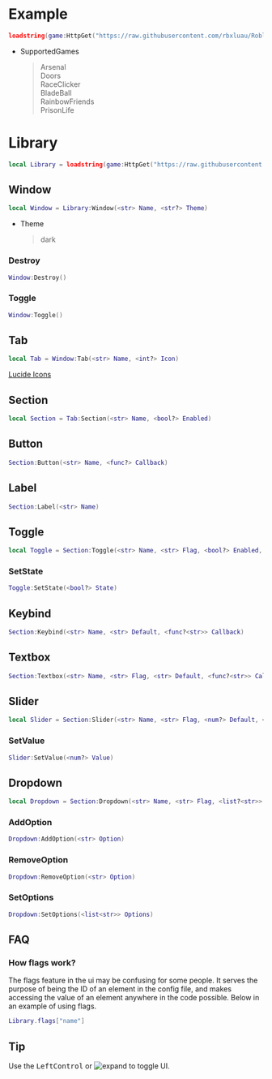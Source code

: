# Example
```lua
loadstring(game:HttpGet("https://raw.githubusercontent.com/rbxluau/Roblox/main/ScriptHub.lua"))()
```
* SupportedGames
    > Arsenal  
    Doors  
    RaceClicker  
    BladeBall  
    RainbowFriends  
    PrisonLife
# Library
```lua
local Library = loadstring(game:HttpGet("https://raw.githubusercontent.com/rbxluau/Roblox/main/Library.lua"))()
```
## Window
```lua
local Window = Library:Window(<str> Name, <str?> Theme)
```
* Theme
    > dark
### Destroy
```lua
Window:Destroy()
```
### Toggle
```lua
Window:Toggle()
```
## Tab
```lua
local Tab = Window:Tab(<str> Name, <int?> Icon)
```
[Lucide Icons](https://github.com/frappedevs/lucideblox)
## Section
```lua
local Section = Tab:Section(<str> Name, <bool?> Enabled)
```
## Button
```lua
Section:Button(<str> Name, <func?> Callback)
```
## Label
```lua
Section:Label(<str> Name)
```
## Toggle
```lua
local Toggle = Section:Toggle(<str> Name, <str> Flag, <bool?> Enabled, <func?<bool>> Callback)
```
### SetState
```lua
Toggle:SetState(<bool?> State)
```
## Keybind
```lua
Section:Keybind(<str> Name, <str> Default, <func?<str>> Callback)
```
## Textbox
```lua
Section:Textbox(<str> Name, <str> Flag, <str> Default, <func?<str>> Callback)
```
## Slider
```lua
local Slider = Section:Slider(<str> Name, <str> Flag, <num?> Default, <num?> Min, <num?> Max, <bool?> Precise, <func?<num>> Callback)
```
### SetValue
```lua
Slider:SetValue(<num?> Value)
```
## Dropdown
```lua
local Dropdown = Section:Dropdown(<str> Name, <str> Flag, <list?<str>> Options, <func?<str>> Callback)
```
### AddOption
```lua
Dropdown:AddOption(<str> Option)
```
### RemoveOption
```lua
Dropdown:RemoveOption(<str> Option)
```
### SetOptions
```lua
Dropdown:SetOptions(<list<str>> Options)
```
## FAQ
### How flags work?
The flags feature in the ui may be confusing for some people. It serves the purpose of being the ID of an element in the config file, and makes accessing the value of an element anywhere in the code possible. Below in an example of using flags.
```lua
Library.flags["name"]
```
## Tip
Use the <kbd>LeftControl</kbd> or ![expand](https://raw.githubusercontent.com/frappedevs/lucideblox/master/icons/expand.png) to toggle UI.
